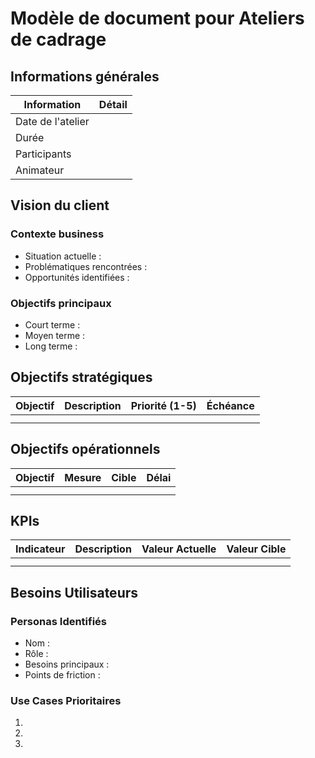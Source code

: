 # Modèle de document pour Ateliers de cadrage

## Informations générales
| Information | Détail |
|------------|---------|
| Date de l'atelier | |
| Durée | |
| Participants | |
| Animateur | |

## Vision du client

### Contexte business
- Situation actuelle :
- Problématiques rencontrées :
- Opportunités identifiées :

### Objectifs principaux
- Court terme :
- Moyen terme :
- Long terme :

## Objectifs stratégiques

| Objectif | Description | Priorité (1-5) | Échéance |
|----------|-------------|----------------|-----------|
| | | | |
| | | | |

## Objectifs opérationnels

| Objectif | Mesure | Cible | Délai |
|----------|---------|--------|-------|
| | | | |
| | | | |


## KPIs

| Indicateur | Description | Valeur Actuelle | Valeur Cible |
|------------|-------------|-----------------|--------------|
| | | | |
| | | | |

## Besoins Utilisateurs

### Personas Identifiés
- Nom :
- Rôle :
- Besoins principaux :
- Points de friction :

### Use Cases Prioritaires
1. 
2. 
3. 
